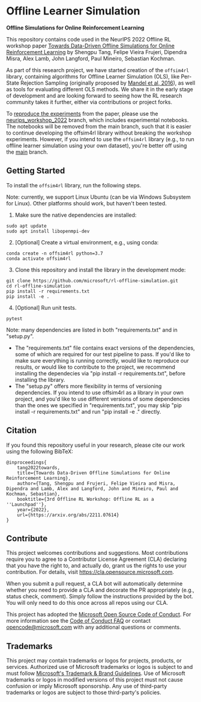 # Offline Learner Simulation
**Offline Simulations for Online Reinforcement Learning**

This repository contains code used in the NeurIPS 2022 Offline RL workshop paper [Towards Data-Driven Offline Simulations for Online Reinforcement Learning](https://arxiv.org/abs/2211.07614) by Shengpu Tang, Felipe Vieira Frujeri, Dipendra Misra, Alex Lamb, John Langford, Paul Mineiro, Sebastian Kochman.

As part of this research project, we have started creation of the ``offsim4rl`` library, containing algorithms for Offline Learner Simulation (OLS), like Per-State Rejection Sampling (originally proposed by [Mandel et al, 2016](https://grail.cs.washington.edu/projects/nonstationaryeval/)), as well as tools for evaluating different OLS methods. We share it in the early stage of development and are looking forward to seeing how the RL research community takes it further, either via contributions or project forks.

To [reproduce the experiments](https://github.com/microsoft/rl-offline-simulation/wiki/Reproducing-experiments) from the paper, please use the [neurips_workshop_2022](https://github.com/microsoft/rl-offline-simulation/tree/neurips_workshop_2022) branch, which includes experimental notebooks. The notebooks will be removed from the main branch, such that it is easier to continue developing the offsim4rl library without breaking the workshop experiments. However, if you intend to use the ``offsim4rl`` library (e.g., to run offline learner simulation using your own dataset), you're better off using the [main](https://github.com/microsoft/rl-offline-simulation/tree/main) branch.

## Getting Started

To install the ``offsim4rl`` library, run the following steps.

Note: currently, we support Linux Ubuntu (can be via Windows Subsystem for Linux). Other platforms should work, but haven't been tested.

1. Make sure the native dependencies are installed:

```console
sudo apt update
sudo apt install libopenmpi-dev
```

2. [Optional] Create a virtual environment, e.g., using conda:

```console
conda create -n offsim4rl python=3.7
conda activate offsim4rl
```

3. Clone this repository and install the library in the development mode:

```console
git clone https://github.com/microsoft/rl-offline-simulation.git
cd rl-offline-simulation
pip install -r requirements.txt
pip install -e .
```

4. [Optional] Run unit tests.

```console
pytest
```

Note: many dependencies are listed in both "requirements.txt" and in "setup.py".
 * The "requirements.txt" file contains exact versions of the dependencies, some of which are required for our test pipeline to pass. If you'd like to make sure everything is running correctly, would like to reproduce our results, or would like to contribute to the project, we recommend installing the dependecies via "pip install -r requirements.txt", before installing the library.
 * The "setup.py" offers more flexibility in terms of versioning dependencies. If you intend to use offsim4rl as a library in your own project, and you'd like to use different versions of some dependencies than the ones we specified in "requirements.txt", you may skip "pip install -r requirements.txt" and run "pip install -e ." directly.

## Citation

If you found this repository useful in your research, please cite our work using the following BibTeX:

```
@inproceedings{
    tang2022towards,
    title={Towards Data-Driven Offline Simulations for Online Reinforcement Learning},
    author={Tang, Shengpu and Frujeri, Felipe Vieira and Misra, Dipendra and Lamb, Alex and Langford, John and Mineiro, Paul and Kochman, Sebastian},
    booktitle={3rd Offline RL Workshop: Offline RL as a ''Launchpad''},
    year={2022},
    url={https://arxiv.org/abs/2211.07614}
}
```

## Contribute

This project welcomes contributions and suggestions.  Most contributions require you to agree to a
Contributor License Agreement (CLA) declaring that you have the right to, and actually do, grant us
the rights to use your contribution. For details, visit https://cla.opensource.microsoft.com.

When you submit a pull request, a CLA bot will automatically determine whether you need to provide
a CLA and decorate the PR appropriately (e.g., status check, comment). Simply follow the instructions
provided by the bot. You will only need to do this once across all repos using our CLA.

This project has adopted the [Microsoft Open Source Code of Conduct](https://opensource.microsoft.com/codeofconduct/).
For more information see the [Code of Conduct FAQ](https://opensource.microsoft.com/codeofconduct/faq/) or
contact [opencode@microsoft.com](mailto:opencode@microsoft.com) with any additional questions or comments.

## Trademarks

This project may contain trademarks or logos for projects, products, or services. Authorized use of Microsoft 
trademarks or logos is subject to and must follow 
[Microsoft's Trademark & Brand Guidelines](https://www.microsoft.com/en-us/legal/intellectualproperty/trademarks/usage/general).
Use of Microsoft trademarks or logos in modified versions of this project must not cause confusion or imply Microsoft sponsorship.
Any use of third-party trademarks or logos are subject to those third-party's policies.
